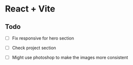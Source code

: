 # React + Vite

## Todo

- [ ] Fix responsive for hero section
- [ ] Check project section

- [ ] Might use photoshop to make the images more consistent
